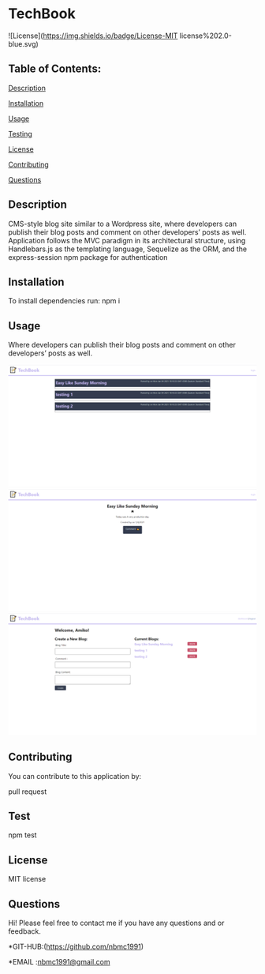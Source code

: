 # TechBook


  ![License](https://img.shields.io/badge/License-MIT license%202.0-blue.svg)

  
## Table of Contents:


[Description](#description)


[Installation](#installation)

[Usage](#usage)


[Testing](#testing)


[License](#license)


[Contributing](#contributing)


[Questions](#questions)



## Description

CMS-style blog site similar to a Wordpress site, where developers can publish their blog posts and comment on other developers’ posts as well. Application follows the MVC paradigm in its architectural structure, using Handlebars.js as the templating language, Sequelize as the ORM, and the express-session npm package for authentication

## Installation

To install dependencies run:
npm i 

## Usage 
Where developers can publish their blog posts and comment on other developers’ posts as well.

![](https://github.com/nbmc1991/TechBlog/blob/main/public/images/Screenshot%202021-01-05%20003235.png)
![](https://github.com/nbmc1991/TechBlog/blob/main/public/images/Screenshot%202021-01-05%20003302.png)
![](https://github.com/nbmc1991/TechBlog/blob/main/public/images/Screenshot%202021-01-05%20003409.png)

## Contributing

You can contribute to this application by:

pull request

## Test 

npm test

## License 

 MIT license


## Questions 
Hi! 
Please feel free to contact me if you have any questions and     or feedback.


*GIT-HUB:(https://github.com/nbmc1991)

*EMAIL :nbmc1991@gmail.com
